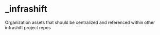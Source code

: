 # _infrashift
Organization assets that should be centralized and referenced within other infrashift project repos

